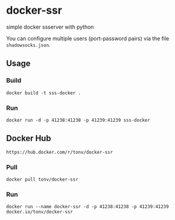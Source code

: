 # docker-ssr
simple docker ssserver with python

You can configure multiple users (port-password pairs) via the file `shadowsocks.json`.

## Usage

### Build

```
docker build -t sss-docker .
```

### Run

```
docker run -d -p 41238:41238 -p 41239:41239 sss-docker
```

## Docker Hub

```
https://hub.docker.com/r/tonv/docker-ssr
```

### Pull

```
docker pull tonv/docker-ssr
```

### Run

```
docker run --name docker-ssr -d -p 41238:41238 -p 41239:41239 docker.io/tonv/docker-ssr
```
